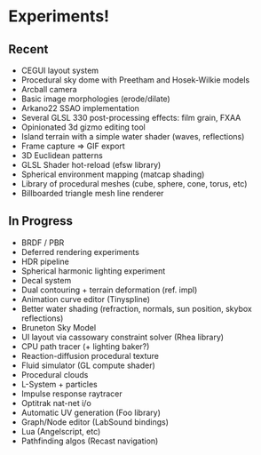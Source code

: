 # Experiments!

## Recent
* CEGUI layout system
* Procedural sky dome with Preetham and Hosek-Wilkie models
* Arcball camera
* Basic image morphologies (erode/dilate)
* Arkano22 SSAO implementation
* Several GLSL 330 post-processing effects: film grain, FXAA
* Opinionated 3d gizmo editing tool
* Island terrain with a simple water shader (waves, reflections)
* Frame capture => GIF export
* 3D Euclidean patterns
* GLSL Shader hot-reload (efsw library)
* Spherical environment mapping (matcap shading)
* Library of procedural meshes (cube, sphere, cone, torus, etc)
* Billboarded triangle mesh line renderer

## In Progress
* BRDF / PBR
* Deferred rendering experiments
* HDR pipeline
* Spherical harmonic lighting experiment
* Decal system
* Dual contouring + terrain deformation (ref. impl)
* Animation curve editor (Tinyspline)
* Better water shading (refraction, normals, sun position, skybox reflections)
* Bruneton Sky Model
* UI layout via cassowary constraint solver (Rhea library)
* CPU path tracer (+ lighting baker?)
* Reaction-diffusion procedural texture
* Fluid simulator (GL compute shader)
* Procedural clouds
* L-System + particles
* Impulse response raytracer
* Optitrak nat-net i/o
* Automatic UV generation (Foo library)
* Graph/Node editor (LabSound bindings)
* Lua (Angelscript, etc)
* Pathfinding algos (Recast navigation)
